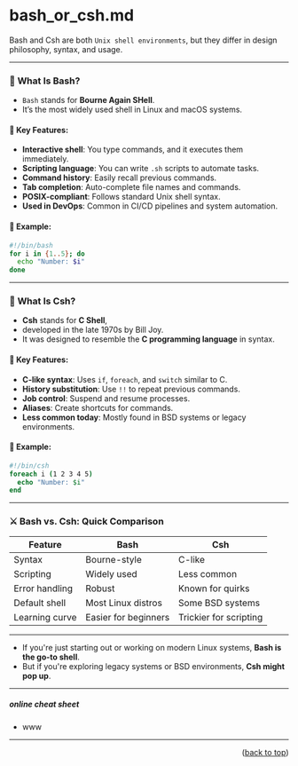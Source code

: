 <a name="topage"></a>

# bash_or_csh.md

Bash and Csh are both `Unix shell environments`, but they differ in design philosophy, syntax, and usage. 

---

### 🐚 **What Is Bash?**
* `Bash` stands for **Bourne Again SHell**.
* It’s the most widely used shell in Linux and macOS systems.

#### 🔧 Key Features:
- **Interactive shell**: You type commands, and it executes them immediately.
- **Scripting language**: You can write `.sh` scripts to automate tasks.
- **Command history**: Easily recall previous commands.
- **Tab completion**: Auto-complete file names and commands.
- **POSIX-compliant**: Follows standard Unix shell syntax.
- **Used in DevOps**: Common in CI/CD pipelines and system automation.

#### 🧠 Example:
```bash
#!/bin/bash
for i in {1..5}; do
  echo "Number: $i"
done
```

---

### 🧬 **What Is Csh?**
* **Csh** stands for **C Shell**,
* developed in the late 1970s by Bill Joy.
* It was designed to resemble the **C programming language** in syntax.

#### 🧩 Key Features:
* **C-like syntax**: Uses `if`, `foreach`, and `switch` similar to C.
* **History substitution**: Use `!!` to repeat previous commands.
* **Job control**: Suspend and resume processes.
* **Aliases**: Create shortcuts for commands.
* **Less common today**: Mostly found in BSD systems or legacy environments.

#### 🧠 Example:
```csh
#!/bin/csh
foreach i (1 2 3 4 5)
  echo "Number: $i"
end
```

---

### ⚔️ **Bash vs. Csh: Quick Comparison**

| Feature             | Bash                          | Csh                          |
|---------------------|-------------------------------|------------------------------|
| Syntax              | Bourne-style                   | C-like                       |
| Scripting           | Widely used                   | Less common                  |
| Error handling      | Robust                        | Known for quirks             |
| Default shell       | Most Linux distros            | Some BSD systems             |
| Learning curve      | Easier for beginners          | Trickier for scripting       |

---

* If you're just starting out or working on modern Linux systems, **Bash is the go-to shell**. 
* But if you're exploring legacy systems or BSD environments, **Csh might pop up**.


---

##### online cheat sheet
* www

----

<p align="right">(<a href="#topage">back to top</a>)</p>
<br/>
<br/>
